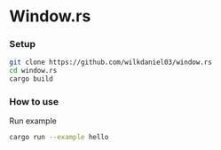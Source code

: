 # Window.rs

### Setup

```bash
git clone https://github.com/wilkdaniel03/window.rs
cd window.rs
cargo build
```

### How to use

Run example
```bash
cargo run --example hello
```
